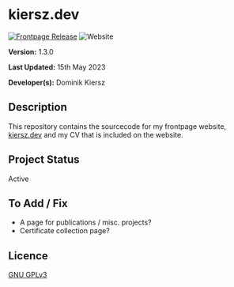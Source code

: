 # kiersz.dev

[![Frontpage Release](https://github.com/DAKiersz/kiersz-dev/actions/workflows/frontpage-release.yml/badge.svg)](https://github.com/DAKiersz/kiersz-dev/actions/workflows/frontpage-release.yml)
![Website](https://img.shields.io/website?down_color=red&down_message=offline&label=kiersz.dev&up_color=blue&up_message=online&url=https%3A%2F%2Fkiersz.dev%2F)


**Version:** 1.3.0

**Last Updated:** 15th May 2023

**Developer(s):** Dominik Kiersz

## Description

This repository contains the sourcecode for my frontpage website, [kiersz.dev](https://kiersz.dev) and my CV that is included on the website.

## Project Status

Active

## To Add / Fix

* A page for publications / misc. projects?
* Certificate collection page?

## Licence

[GNU GPLv3](https://www.gnu.org/licenses/gpl-3.0.en.html)